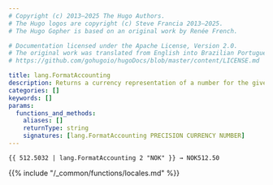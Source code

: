 ```yaml
---
# Copyright (c) 2013–2025 The Hugo Authors.
# The Hugo logos are copyright (c) Steve Francia 2013–2025.
# The Hugo Gopher is based on an original work by Renée French.

# Documentation licensed under the Apache License, Version 2.0.
# The original work was translated from English into Brazilian Portuguese.
# https://github.com/gohugoio/hugoDocs/blob/master/content/LICENSE.md

title: lang.FormatAccounting
description: Returns a currency representation of a number for the given currency and precision for the current language and region in accounting notation.
categories: []
keywords: []
params:
  functions_and_methods:
    aliases: []
    returnType: string
    signatures: [lang.FormatAccounting PRECISION CURRENCY NUMBER]
---
```


```go-html-template
{{ 512.5032 | lang.FormatAccounting 2 "NOK" }} → NOK512.50
```

{{% include "/_common/functions/locales.md" %}}

